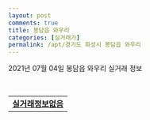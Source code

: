```yaml
---
layout: post
comments: true
title: 봉담읍 와우리
categories: [실거래가]
permalink: /apt/경기도 화성시 봉담읍 와우리
---
```


2021년 07월 04일 봉담읍 와우리 실거래 정보

<script type="text/javascript">
  google.charts.load('current', {'packages':['corechart']});
  google.charts.setOnLoadCallback(drawChart);

  function drawChart() {
    var data = google.visualization.arrayToDataTable([['거래일', '매매', '전월세', '전매'], ['20-07', 54, 40, 0], ['20-08', 43, 34, 0], ['20-09', 45, 19, 0], ['20-10', 68, 28, 0], ['20-11', 59, 29, 0], ['20-12', 71, 36, 0], ['21-01', 100, 34, 0], ['21-02', 71, 39, 0], ['21-03', 88, 35, 0], ['21-04', 56, 23, 0], ['21-05', 98, 27, 0], ['21-06', 33, 20, 0]]);

    var options = {
      title: '최근 유형별 거래량 추이',
      legend: { position: 'bottom' }
    };

    var chart = new google.visualization.LineChart(document.getElementById('columnchart_material'));
    chart.draw(data, (options));
  }
</script>

<div id="columnchart_material" style="width: 95%; margin-left: -35px; display: block"></div>
<br>
<table>
  <tr>
    <td colspan="4" style="font-weight: bold;"><a href="https://search.naver.com/search.naver?query=봉담읍 와우리 실거래정보없음">실거래정보없음</a></td>
  </tr>
    
</table>
    